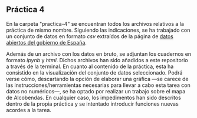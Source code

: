 ## Práctica 4
En la carpeta "practica-4" se encuentran todos los archivos relativos a la práctica de mismo nombre. Siguiendo las indicaciones, se ha trabajado con un conjunto de datos en formato *csv* extraídos de la página de [datos abiertos del gobierno de España](https://datos.gob.es/es/). 

Además de un archivo con los datos en bruto, se adjuntan los cuadernos en formato *ipynb* y *html*. Dichos archivos han sido añadidos a este repositorio a través de la terminal. En cuanto al contenido de la práctica, esta ha consistido en la visualización del conjunto de datos seleccionado. Podrá verse cómo, descartando la opción de elaborar una gráfica —se carece de las instrucciones/herramientas necesarias para llevar a cabo esta tarea con datos no numéricos—, se ha optado por realizar un trabajo sobre el mapa de Alcobendas. En cualquier caso, los impedimentos han sido descritos dentro de la propia práctica y se intentado introducir funciones nuevas acordes a la tarea. 
